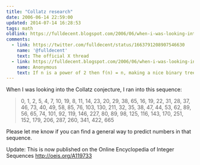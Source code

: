 ```yaml
---
title: "Collatz research"
date: 2006-06-14 22:59:00
updated: 2014-07-14 16:28:53
tags: math
oldlink: https://fulldecent.blogspot.com/2006/06/when-i-was-looking-into-collatz.html
comments:
  - link: https://twitter.com/fulldecent/status/1663791208907546630
    name: '@fulldecent'
    text: The official X thread
  - link: https://fulldecent.blogspot.com/2006/06/when-i-was-looking-into-collatz.html
    name: Anonymous
    text: If n is a power of 2 then f(n) = n, making a nice binary tree pattern. If n mod 4 = 0, then f(n) mod 4 = 0. The number of embedded binary trees increases for each leaf by twofold. Somehow 3^n is involved, powers of three are rampant, more so for the even elements. Because of the Collatz relationship, f(2x), f(2x-1) is probably the layout. Don't leave me hanging, explain math ASAP, ima PTFO after looking at this shit so long.
---
```


When I was looking into the Collatz conjecture, I ran into this sequence:

> 0, 1, 2, 5, 4, 7, 10, 19, 8, 11, 14, 23, 20, 29, 38, 65, 16, 19, 22, 31, 28, 37, 46, 73, 40, 49, 58, 85, 76, 103, 130, 211, 32, 35, 38, 47, 44, 53, 62, 89, 56, 65, 74, 101, 92, 119, 146, 227, 80, 89, 98, 125, 116, 143, 170, 251, 152, 179, 206, 287, 260, 341, 422, 665

Please let me know if you can find a general way to predict numbers in that sequence.

Update: This is now published on the Online Encyclopedia of Integer Sequences&#xA0;<a href="http://oeis.org/A119733">http://oeis.org/A119733</a>